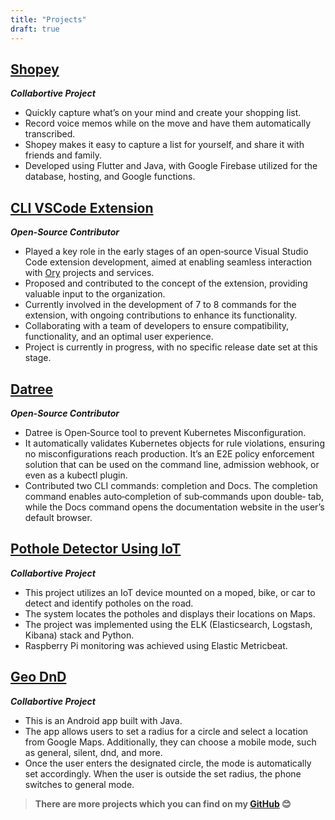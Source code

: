 ```yaml
---
title: "Projects"
draft: true
---
```


## [Shopey](https://play.google.com/store/apps/details?id=com.D2R2.shopey)

**_Collabortive Project_**

- Quickly capture what’s on your mind and create your shopping list.
- Record voice memos while on the move and have them automatically transcribed.
- Shopey makes it easy to capture a list for yourself, and share it with friends and family.
- Developed using Flutter and Java, with Google Firebase utilized for the database, hosting, and Google functions.

## [CLI VSCode Extension](https://github.com/vinckr/cli-vscode-extension)

**_Open-Source Contributor_**

- Played a key role in the early stages of an open‐source Visual Studio Code extension development, aimed at enabling seamless interaction with [Ory](https://github.com/ory) projects and services.
- Proposed and contributed to the concept of the extension, providing valuable input to the organization.
- Currently involved in the development of 7 to 8 commands for the extension, with ongoing contributions to enhance its functionality.
- Collaborating with a team of developers to ensure compatibility, functionality, and an optimal user experience.
- Project is currently in progress, with no specific release date set at this stage.

## [Datree](https://github.com/datreeio/datree/pulls?q=is%3Apr+is%3Aclosed+author%3Aimrushi)

**_Open-Source Contributor_**

- Datree is Open‐Source tool to prevent Kubernetes Misconfiguration.
- It automatically validates Kubernetes objects for rule violations, ensuring no misconfigurations reach production. It’s an E2E policy enforcement solution that can be used on the command line, admission webhook, or even as a kubectl plugin.
- Contributed two CLI commands: completion and Docs. The completion command enables auto‐completion of sub‐commands upon double‐
  tab, while the Docs command opens the documentation website in the user’s default browser.

## [Pothole Detector Using IoT](https://github.com/imrushi/Pothole-detector)

**_Collabortive Project_**

- This project utilizes an IoT device mounted on a moped, bike, or car to detect and identify potholes on the road.
- The system locates the potholes and displays their locations on Maps.
- The project was implemented using the ELK (Elasticsearch, Logstash, Kibana) stack and Python.
- Raspberry Pi monitoring was achieved using Elastic Metricbeat.

## [Geo DnD](https://github.com/imrushi/Geo-DnD)

**_Collabortive Project_**

- This is an Android app built with Java.
- The app allows users to set a radius for a circle and select a location from Google Maps. Additionally, they can choose a mobile mode, such as general, silent, dnd, and more.
- Once the user enters the designated circle, the mode is automatically set accordingly. When the user is outside the set radius, the phone
  switches to general mode.

> **There are more projects which you can find on my [GitHub](https://github.com/imrushi?tab=repositories) 😊**
